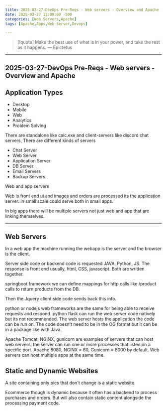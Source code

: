```yaml
---
title: 2025-03-27-DevOps Pre-Reqs - Web servers - Overview and Apache 
date: 2025-03-27 12:00:00 -500
categories: [Web Servers,Apache]
tags: [Apache,Apps,Web Server,Devops]

---
```


> [!quote] Make the best use of what is in your power, and take the rest as it happens.
> — Epictetus

---

## 2025-03-27-DevOps Pre-Reqs - Web servers - Overview and Apache 

## Application Types

- Desktop
- Mobile
- Web
- Analytics
- Problem Solving

There are standalone like calc.exe and client-servers like discord chat servers, There are different kinds of servers

- Chat Server
- Web Server
- Application Server
- DB Server
- Email Servers
- Backup Servers


Web and app servers

Web is front end ui and images and orders are processed its the application server. In small scale could serve both in small apps. 

In big apps there will be multiple servers not just web and app that are linking themselves. 

---

## Web Servers

In a web app the machine running the webapp is the server and the browser is the client. 

Server side code or backend code is requested JAVA, Python, JS. The response is front end usually, html, CSS, javascript. Both are written together. 


springboot framework we can define mappings for http calls like /product calls to return products from the DB. 

Then the Jquery client side code sends back this info. 

python or nodejs web frameworks are the same for being able to receive requests and respond. python flask can run the web server code natively but its not recommended. The web server hosts the application the code can be run on. The code doesn't need to be in the OG format but it can be in a package like with Java. 

Apache Tomcat, NGINX, gunicorn are examples of servers that can host web servers, the server can run one or more processes that listen on a specific port.  Apache 8080, NGINX = 80, Gunicorn = 8000 by default.  Web servers can host multiple apps at the same time. 


## Static and Dynamic Websites

A site containing only pics that don't change is a static website. 

Ecommerce though is dynamic because it often has a backend to process purchases and orders. But will also contain static content alongside the processing payment code. 




